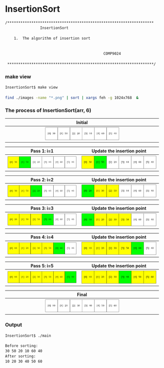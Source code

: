 # InsertionSort

``` sh
/*******************************************************************
                InsertionSort

    1.  The algorithm of insertion sort


                                             COMP9024

 *******************************************************************/
``` 

### make view 

```sh
InsertionSort$ make view

find ./images -name "*.png" | sort | xargs feh -g 1024x768  &
```

### The process of InsertionSort(arr, 6)

|Initial | 
|:-------------:|
| <img src="images/InsertionSort_0000.png" width="50%" height="50%"> |

|Pass 1: i=1 | Update the insertion point | 
|:-------------:|:-------------:|
| <img src="images/InsertionSort_0001.png" width="100%" height="100%"> |<img src="images/InsertionSort_0002.png" width="100%" height="100%"> |

|Pass 2: i=2 |Update the insertion point | 
|:-------------:|:-------------:|
| <img src="images/InsertionSort_0003.png" width="100%" height="100%"> |<img src="images/InsertionSort_0004.png" width="100%" height="100%"> |


|Pass 3: i=3 |Update the insertion point | 
|:-------------:|:-------------:|
| <img src="images/InsertionSort_0005.png" width="100%" height="100%"> |<img src="images/InsertionSort_0006.png" width="100%" height="100%"> |

|Pass 4: i=4 | Update the insertion point| 
|:-------------:|:-------------:|
| <img src="images/InsertionSort_0007.png" width="100%" height="100%"> |<img src="images/InsertionSort_0008.png" width="100%" height="100%"> |

|Pass 5: i=5 | Update the insertion point| 
|:-------------:|:-------------:|
| <img src="images/InsertionSort_0009.png" width="100%" height="100%"> |<img src="images/InsertionSort_0010.png" width="100%" height="100%"> |

|Final | 
|:-------------:|
| <img src="images/InsertionSort_0011.png" width="50%" height="50%"> |

### Output
```sh
InsertionSort$ ./main

Before sorting:
30 50 20 10 60 40 
After sorting:
10 20 30 40 50 60 

```